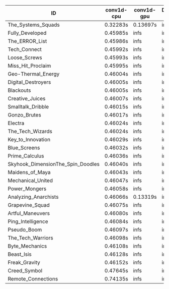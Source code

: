 |ID|conv1d-cpu|conv1d-gpu|DWSPConv2D-gpu|gemm-gpu|avg|
|-|-|-|-|-|-|
|The_Systems_Squads|0.32283s|0.13697s|infs|4.41232s|infs|
|Fully_Developed|0.45985s|infs|infs|4.41478s|infs|
|The_ERROR_List|0.45986s|infs|infs|4.40116s|infs|
|Tech_Connect|0.45992s|infs|infs|4.45110s|infs|
|Loose_Screws|0.45993s|infs|infs|4.39906s|infs|
|Miss_Hit_Proclaim|0.45995s|infs|infs|4.41840s|infs|
|Geo-Thermal_Energy|0.46004s|infs|infs|4.42708s|infs|
|Digital_Destroyers|0.46005s|infs|infs|4.37216s|infs|
|Blackouts|0.46005s|infs|infs|4.37038s|infs|
|Creative_Juices|0.46007s|infs|infs|4.40488s|infs|
|Smalltalk_Dribble|0.46015s|infs|infs|4.35863s|infs|
|Gonzo_Brutes|0.46017s|infs|infs|4.41299s|infs|
|Electra|0.46024s|infs|infs|4.41549s|infs|
|The_Tech_Wizards|0.46024s|infs|infs|4.42143s|infs|
|Key_to_Innovation|0.46029s|infs|infs|4.40075s|infs|
|Blue_Screens|0.46032s|infs|infs|4.39115s|infs|
|Prime_Calculus|0.46036s|infs|infs|4.41741s|infs|
|Skyhook_DimensionThe_Spin_Doodles|0.46040s|infs|infs|4.40543s|infs|
|Maidens_of_Maya|0.46043s|infs|infs|4.41876s|infs|
|Mechanical_United|0.46047s|infs|infs|4.42869s|infs|
|Power_Mongers|0.46058s|infs|infs|4.41900s|infs|
|Analyzing_Anarchists|0.46066s|0.13319s|infs|4.41563s|infs|
|Grapevine_Squad|0.46075s|infs|infs|4.38812s|infs|
|Artful_Maneuvers|0.46080s|infs|infs|4.40268s|infs|
|Ping_Intelligence|0.46084s|infs|infs|4.42624s|infs|
|Pseudo_Boom|0.46097s|infs|infs|4.41299s|infs|
|The_Tech_Warriors|0.46098s|infs|infs|4.40811s|infs|
|Byte_Mechanics|0.46108s|infs|infs|4.37513s|infs|
|Beast_Isis|0.46128s|infs|infs|4.41426s|infs|
|Freak_Gravity|0.46152s|infs|infs|4.41724s|infs|
|Creed_Symbol|0.47645s|infs|infs|4.37291s|infs|
|Remote_Connections|0.74135s|infs|infs|4.40046s|infs|
